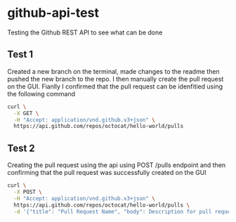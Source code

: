 # github-api-test
Testing the Github REST API to see what can be done

## Test 1
Created a new branch on the terminal, made changes to the readme then pushed the new branch to the repo. I then manually create the pull request on the GUI. Fianlly I confirmed that the pull request can be idenfitied using the following command

```bash
curl \
  -X GET \
  -H "Accept: application/vnd.github.v3+json" \
  https://api.github.com/repos/octocat/hello-world/pulls
```

## Test 2
Creating the pull request using the api using POST /pulls endpoint and then confirming that the pull request was successfully created on the GUI

```bash
curl \
  -X POST \
  -H "Accept: application/vnd.github.v3+json" \
  https://api.github.com/repos/octocat/hello-world/pulls \
  -d '{"title": "Pull Request Name", "body": Description for pull request", "head":"test-branch-2","base":"main"}'
```
